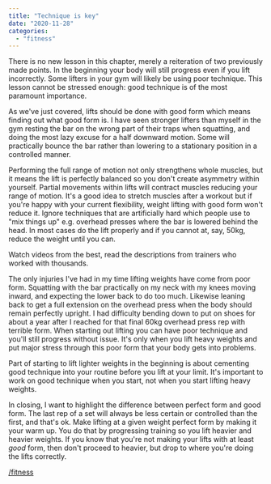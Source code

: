 ```yaml
---
title: "Technique is key"
date: "2020-11-28"
categories: 
  - "fitness"
---
```


There is no new lesson in this chapter, merely a reiteration of two previously made points. In the beginning your body will still progress even if you lift incorrectly. Some lifters in your gym will likely be using poor technique. This lesson cannot be stressed enough: good technique is of the most paramount importance.

  

As we've just covered, lifts should be done with good form which means finding out what good form is. I have seen stronger lifters than myself in the gym resting the bar on the wrong part of their traps when squatting, and doing the most lazy excuse for a half downward motion. Some will practically bounce the bar rather than lowering to a stationary position in a controlled manner.

  

Performing the full range of motion not only strengthens whole muscles, but it means the lift is perfectly balanced so you don't create asymmetry within yourself. Partial movements within lifts will contract muscles reducing your range of motion. It's a good idea to stretch muscles after a workout but if you're happy with your current flexibility, weight lifting with good form won't reduce it. Ignore techniques that are artificially hard which people use to "mix things up" e.g. overhead presses where the bar is lowered behind the head. In most cases do the lift properly and if you cannot at, say, 50kg, reduce the weight until you can.

  

Watch videos from the best, read the descriptions from trainers who worked with thousands.

  

The only injuries I've had in my time lifting weights have come from poor form. Squatting with the bar practically on my neck with my knees moving inward, and expecting the lower back to do too much. Likewise leaning back to get a full extension on the overhead press when the body should remain perfectly upright. I had difficulty bending down to put on shoes for about a year after I reached for that final 60kg overhead press rep with terrible form. When starting out lifting you can have poor technique and you'll still progress without issue. It's only when you lift heavy weights and put major stress through this poor form that your body gets into problems.

  

Part of starting to lift lighter weights in the beginning is about cementing good technique into your routine before you lift at your limit. It's important to work on good technique when you start, not when you start lifting heavy weights.

  

In closing, I want to highlight the difference between perfect form and good form. The last rep of a set will always be less certain or controlled than the first, and that's ok. Make lifting at a given weight perfect form by making it your warm up. You do that by progressing training so you lift heavier and heavier weights. If you know that you're not making your lifts with at least _good_ form, then don't proceed to heavier, but drop to where you're doing the lifts correctly.

  

[/fitness](https://lifebeyondfife.com/fitness/)

